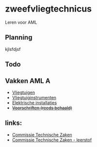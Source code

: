 # zweefvliegtechnicus
Leren voor AML 

## Planning
kjlsfdjsf

## Todo


## Vakken AML A
* [Vliegtuigen](/docs/vliegtuigen.md)
* [Vliegtuiginstrumenten](/docs/vliegtuiginstrumenten.md)
* [Elektrische installaties](/docs/elektrische_installaties.md)
* [~~Voorschriften (reeds behaald)~~](/docs/voorschriften.md)

## links:
* [Commissie Technische Zaken](http://www.ctz.zweefportaal.nl/main/website/pages/home.php)
* [Commissie Technische Zaken - leerstof](http://ctz.zweefportaal.nl/main/website/pages/technicus.php)
